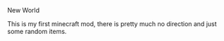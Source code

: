 New World

This is my first minecraft mod, there is pretty much no direction and just some random items.
